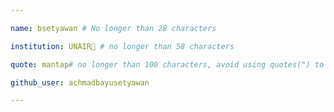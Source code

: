 ```yaml
---

name: bsetyawan # No longer than 28 characters

institution: UNAIR🚩 # no longer than 58 characters

quote: mantap# no longer than 100 characters, avoid using quotes(") to guarantee the format remains the same.

github_user: achmadbayusetyawan

---
```

